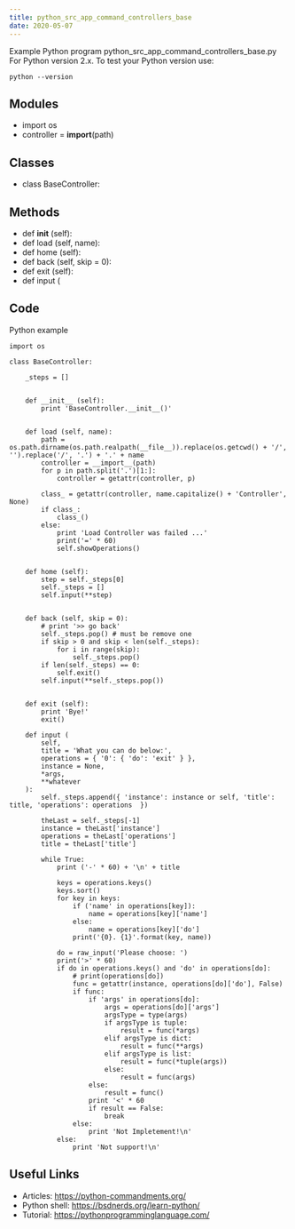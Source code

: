 ```yaml
---
title: python_src_app_command_controllers_base
date: 2020-05-07
---
```

Example Python program python_src_app_command_controllers_base.py
For Python version 2.x.
To test your Python version use:

    python --version

## Modules

* import os
* controller = __import__(path)

## Classes

* class BaseController:

## Methods

* def __init__ (self):
* def load (self, name):
* def home (self):
* def back (self, skip = 0):
* def exit (self):
* def input (

## Code

Python example

    import os
    
    class BaseController:
    
        _steps = []
    
    
        def __init__ (self):
            print 'BaseController.__init__()'
    
    
        def load (self, name):
            path = os.path.dirname(os.path.realpath(__file__)).replace(os.getcwd() + '/', '').replace('/', '.') + '.' + name
            controller = __import__(path)
            for p in path.split('.')[1:]:
                controller = getattr(controller, p)
    
            class_ = getattr(controller, name.capitalize() + 'Controller', None)
            if class_:
                class_()
            else:
                print 'Load Controller was failed ...'
                print('=' * 60)
                self.showOperations()
    
    
        def home (self):
            step = self._steps[0]
            self._steps = []
            self.input(**step)
    
    
        def back (self, skip = 0):
            # print '>> go back'
            self._steps.pop() # must be remove one
            if skip > 0 and skip < len(self._steps):
                for i in range(skip):
                    self._steps.pop()
            if len(self._steps) == 0:
                self.exit()
            self.input(**self._steps.pop())
    
    
        def exit (self):
            print 'Bye!'
            exit()
    
        def input (
            self,
            title = 'What you can do below:',
            operations = { '0': { 'do': 'exit' } },
            instance = None,
            *args,
            **whatever
        ):
            self._steps.append({ 'instance': instance or self, 'title': title, 'operations': operations  })
    
            theLast = self._steps[-1]
            instance = theLast['instance']
            operations = theLast['operations']
            title = theLast['title']
    
            while True:
                print ('-' * 60) + '\n' + title
    
                keys = operations.keys()
                keys.sort()
                for key in keys:
                    if ('name' in operations[key]):
                        name = operations[key]['name']
                    else:
                        name = operations[key]['do']
                    print('{0}. {1}'.format(key, name))
    
                do = raw_input('Please choose: ')
                print('>' * 60)
                if do in operations.keys() and 'do' in operations[do]:
                    # print(operations[do])
                    func = getattr(instance, operations[do]['do'], False)
                    if func:
                        if 'args' in operations[do]:
                            args = operations[do]['args']
                            argsType = type(args)
                            if argsType is tuple:
                                result = func(*args)
                            elif argsType is dict:
                                result = func(**args)
                            elif argsType is list:
                                result = func(*tuple(args))
                            else:
                                result = func(args)
                        else:
                            result = func()
                        print '<' * 60
                        if result == False:
                            break
                    else:
                        print 'Not Impletement!\n'
                else:
                    print 'Not support!\n'
    

## Useful Links

- Articles: https://python-commandments.org/
- Python shell: https://bsdnerds.org/learn-python/
- Tutorial: https://pythonprogramminglanguage.com/
